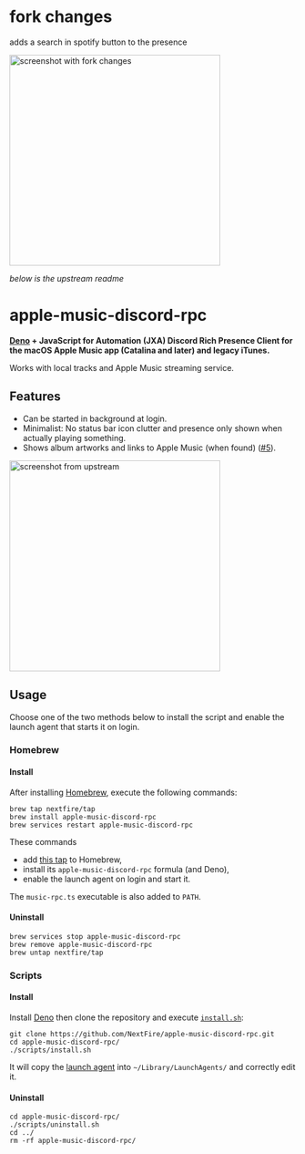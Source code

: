 # fork changes

adds a search in spotify button to the presence

<img width="370" alt="screenshot with fork changes" src="https://user-images.githubusercontent.com/82576556/231290948-fcc55783-e1e9-4785-b468-bdfd08d9c0d0.png">

*below is the upstream readme*

# apple-music-discord-rpc

**[Deno](https://deno.land) + JavaScript for Automation (JXA) Discord Rich
Presence Client for the macOS Apple Music app (Catalina and later) and legacy
iTunes.**

Works with local tracks and Apple Music streaming service.

## Features

- Can be started in background at login.
- Minimalist: No status bar icon clutter and presence only shown when actually
  playing something.
- Shows album artworks and links to Apple Music (when found)
  ([#5](https://github.com/NextFire/apple-music-discord-rpc/pull/5)).

<img width="370" alt="screenshot from upstream" src="https://user-images.githubusercontent.com/20094890/178206934-22134782-c58f-40c0-a6c8-6e27369d9a48.png">

## Usage

Choose one of the two methods below to install the script and enable the launch
agent that starts it on login.

### Homebrew

#### Install

After installing [Homebrew](https://brew.sh), execute the following commands:

```
brew tap nextfire/tap
brew install apple-music-discord-rpc
brew services restart apple-music-discord-rpc
```

These commands

- add [this tap](https://github.com/NextFire/homebrew-tap) to Homebrew,
- install its `apple-music-discord-rpc` formula (and Deno),
- enable the launch agent on login and start it.

The `music-rpc.ts` executable is also added to `PATH`.

#### Uninstall

```
brew services stop apple-music-discord-rpc
brew remove apple-music-discord-rpc
brew untap nextfire/tap
```

### Scripts

#### Install

Install [Deno](https://deno.land) then clone the repository and execute
[`install.sh`](/scripts/install.sh):

```
git clone https://github.com/NextFire/apple-music-discord-rpc.git
cd apple-music-discord-rpc/
./scripts/install.sh
```

It will copy the [launch agent](/scripts/moe.yuru.music-rpc.plist) into
`~/Library/LaunchAgents/` and correctly edit it.

#### Uninstall

```
cd apple-music-discord-rpc/
./scripts/uninstall.sh
cd ../
rm -rf apple-music-discord-rpc/
```
